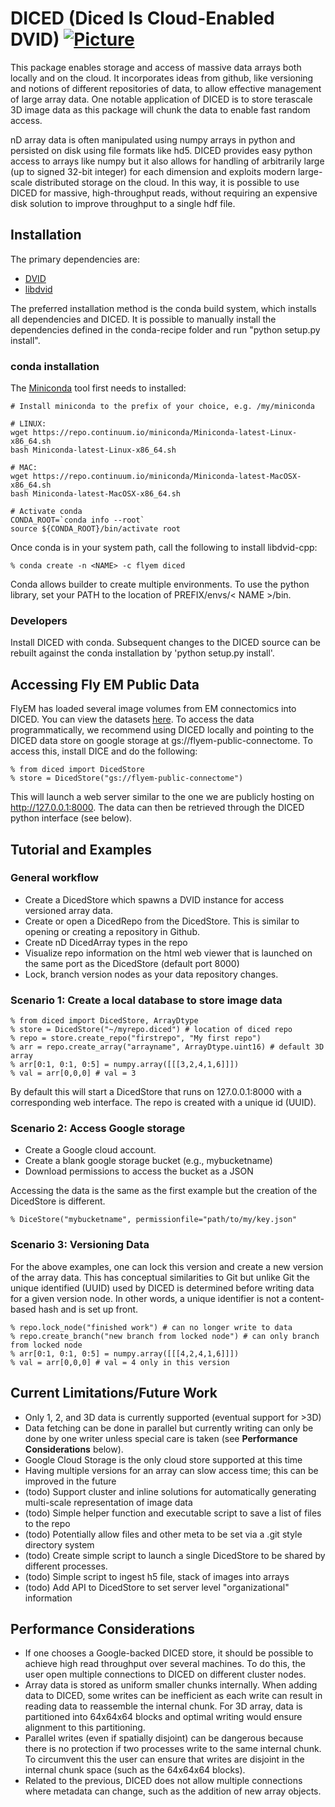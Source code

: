 # DICED (Diced Is Cloud-Enabled DVID) [![Picture](https://raw.github.com/janelia-flyem/janelia-flyem.github.com/master/images/HHMI_Janelia_Color_Alternate_180x40.png)](http://www.janelia.org)

This package enables storage and access of massive data arrays both locally and
on the cloud.  It incorporates ideas from github, like versioning and notions
of different repositories of data, to allow effective management of large array
data.  One notable application of DICED is to store terascale 3D image data
as this package will chunk the data to enable fast random access.

nD array data is often manipulated using numpy arrays in python
and persisted on disk using file formats like hd5.  DICED provides
easy python access to arrays like numpy but it also allows for handling
of arbitrarily large (up to signed 32-bit integer) for each dimension
and exploits modern large-scale distributed storage on the cloud.
In this way, it is possible to use DICED for massive, high-throughput reads,
without requiring an expensive disk solution to improve throughput
to a single hdf file. 

## Installation

The primary dependencies are:

* [DVID](https://github.com/janelia-flyem/dvid.git)
* [libdvid](https://github.com/janelia-flyem/libdvid-cpp.git)

The preferred installation method is the conda build system, which
installs all dependencies and DICED.  It is possible to manually
install the dependencies defined in the conda-recipe folder and
run "python setup.py install".

### conda installation

The [Miniconda](http://conda.pydata.org/miniconda.html) tool first needs to installed:

```
# Install miniconda to the prefix of your choice, e.g. /my/miniconda

# LINUX:
wget https://repo.continuum.io/miniconda/Miniconda-latest-Linux-x86_64.sh
bash Miniconda-latest-Linux-x86_64.sh

# MAC:
wget https://repo.continuum.io/miniconda/Miniconda-latest-MacOSX-x86_64.sh
bash Miniconda-latest-MacOSX-x86_64.sh

# Activate conda
CONDA_ROOT=`conda info --root`
source ${CONDA_ROOT}/bin/activate root
```
Once conda is in your system path, call the following to install libdvid-cpp:

    % conda create -n <NAME> -c flyem diced

Conda allows builder to create multiple environments.  To use the python
library, set your PATH to the location of PREFIX/envs/< NAME >/bin. 

### Developers

Install DICED with conda.  Subsequent changes to the DICED source can
be rebuilt against the conda installation by 'python setup.py install'.

## Accessing Fly EM Public Data
FlyEM has loaded several image volumes from EM connectomics into DICED.  You can
view the datasets [here](http://emdata.janelia.org).  To access the data programmatically,
we recommend using DICED locally and pointing to the DICED data store on google storage at
gs://flyem-public-connectome.  To access this, install DICE and do the following:

    % from diced import DicedStore
    % store = DicedStore("gs://flyem-public-connectome")
    
This will launch a web server similar to the one we are publicly hosting on
http://127.0.0.1:8000.  The data can then be retrieved through the DICED python
interface (see below).

## Tutorial and Examples

### General workflow

* Create a DicedStore which spawns a DVID instance for access versioned array data.
* Create or open a DicedRepo from the DicedStore.  This is similar to opening or creating a repository in Github.
* Create nD DicedArray types in the repo
* Visualize repo information on the html web viewer that is launched on the same port as the DicedStore (default port 8000)
* Lock, branch version nodes as your data repository changes.

### Scenario 1: Create a local database to store image data

    % from diced import DicedStore, ArrayDtype
    % store = DicedStore("~/myrepo.diced") # location of diced repo
    % repo = store.create_repo("firstrepo", "My first repo")
    % arr = repo.create_array("arrayname", ArrayDtype.uint16) # default 3D array
    % arr[0:1, 0:1, 0:5] = numpy.array([[[3,2,4,1,6]]])
    % val = arr[0,0,0] # val = 3

By default this will start a DicedStore that runs on 127.0.0.1:8000 with
a corresponding web interface.  The repo is created with a unique id (UUID).

### Scenario 2: Access Google storage

* Create a Google cloud account.
* Create a blank google storage bucket (e.g., mybucketname)
* Download permissions to access the bucket as a JSON

Accessing the data is the same as the first example but the creation
of the DicedStore is different.

    % DiceStore("mybucketname", permissionfile="path/to/my/key.json"

### Scenario 3: Versioning Data

For the above examples, one can lock this version and create a new
version of the array data.  This has conceptual similarities to Git
but unlike Git the unique identified (UUID) used by DICED is determined
before writing data for a given version node.  In other words,
a unique identifier is not a content-based hash and is set up front.

    % repo.lock_node("finished work") # can no longer write to data
    % repo.create_branch("new branch from locked node") # can only branch from locked node
    % arr[0:1, 0:1, 0:5] = numpy.array([[[4,2,4,1,6]]])
    % val = arr[0,0,0] # val = 4 only in this version 

## Current Limitations/Future Work

* Only 1, 2, and 3D data is currently supported (eventual support for >3D)
* Data fetching can be done in parallel but currently writing can
only be done by one writer unless special care is taken (see **Performance Considerations** below).
* Google Cloud Storage is the only cloud store supported at this time
* Having multiple versions for an array can slow access time; this can be improved in the future
* (todo) Support cluster and inline solutions for automatically generating multi-scale representation of image data
* (todo) Simple helper function and executable script to save a list of files to the repo
* (todo) Potentially allow files and other meta to be set via a .git style directory system
* (todo) Create simple script to launch a single DicedStore to be shared by different processes.
* (todo) Simple script to ingest h5 file, stack of images into arrays
* (todo) Add API to DicedStore to set server level "organizational" information

## Performance Considerations

* If one chooses a Google-backed DICED store, it should be possible to achieve high read throughput over several machines.  To do this, the user open multiple connections to DICED on different cluster nodes.
* Array data is stored as uniform smaller chunks internally.  When adding data to DICED, some writes can be inefficient as each write can result in reading data to reassemble the internal chunk.  For 3D array, data is partitioned into 64x64x64 blocks and optimal writing would ensure alignment to this partitioning.
* Parallel writes (even if spatially disjoint) can be dangerous because there is no protection if two processes write to the same internal chunk.  To circumvent this the user can ensure that writes are disjoint in the internal chunk space (such as the 64x64x64 blocks).
* Related to the previous, DICED does not allow multiple connections where metadata can change, such as the addition of new array objects.
